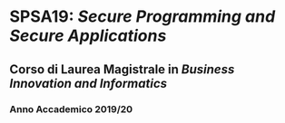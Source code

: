 # SPSA19: *Secure Programming and Secure Applications* #
## Corso di Laurea Magistrale in *Business Innovation and Informatics*
### Anno Accademico 2019/20 ###
